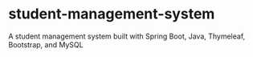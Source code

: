 # student-management-system
A student management system built with Spring Boot, Java, Thymeleaf, Bootstrap, and MySQL
